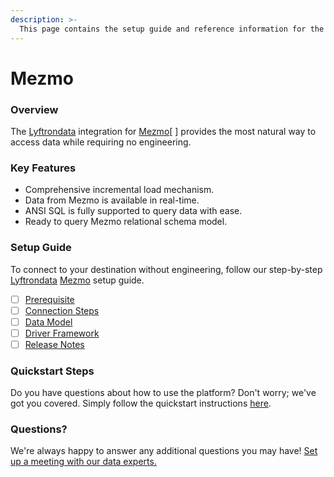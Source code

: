 ```yaml
---
description: >-
  This page contains the setup guide and reference information for the Mezmo source connector.
---
```


# Mezmo

### Overview

The [Lyftrondata](https://www.lyftrondata.com/) integration for [Mezmo](None/)[ ] provides the most natural way to access data while requiring no engineering.

### Key Features

* Comprehensive incremental load mechanism.
* Data from Mezmo is available in real-time.&#x20;
* ANSI SQL is fully supported to query data with ease.
* Ready to query Mezmo relational schema model.

### Setup Guide

To connect to your destination without engineering, follow our step-by-step [Lyftrondata](https://www.lyftrondata.com/)  [Mezmo](None) setup guide.

* [ ] [Prerequisite](../../business-analytics/mezmo/prerequisite.md)
* [ ] [Connection Steps](../../business-analytics/mezmo/connection-steps.md)
* [ ] [Data Model](../../business-analytics/mezmo/data-model/)
* [ ] [Driver Framework](../../business-analytics/mezmo/driver-framework/)
* [ ] [Release Notes](../../business-analytics/mezmo/release-notes.md)

### Quickstart Steps

Do you have questions about how to use the platform? Don't worry; we've got you covered. Simply follow the quickstart instructions [here](../../../business-analytics/mezmo/quickstart-steps.md).

### Questions? <a href="#questions" id="questions"></a>

We're always happy to answer any additional questions you may have! [Set up a meeting with our data experts.](https://www.lyftrondata.com/book-a-meeting/)

